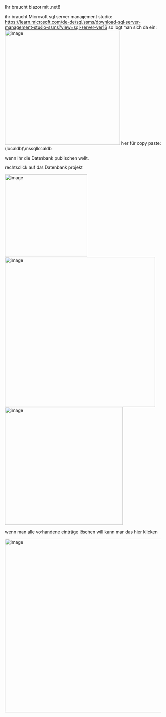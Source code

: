 Ihr braucht blazor mit .net8

ihr braucht Microsoft sql server management studio: https://learn.microsoft.com/de-de/sql/ssms/download-sql-server-management-studio-ssms?view=sql-server-ver16
so logt man sich da ein:
<img width="371" alt="image" src="https://github.com/Programming-Sockz/Bookanizer/assets/164316413/b0578d14-5ecf-41f5-9d18-74ec0b23632d">
hier für copy paste: (localdb)\mssqllocaldb




wenn ihr die Datenbank publischen wollt.

rechtsclick auf das Datenbank projekt

<img width="266" alt="image" src="https://github.com/Programming-Sockz/Bookanizer/assets/164316413/21b5d1b3-60a6-4642-a1e5-0470bbfcfd05">


<img width="485" alt="image" src="https://github.com/Programming-Sockz/Bookanizer/assets/164316413/63eebeca-7ee8-4420-b993-7adcc397fa63">

<img width="380" alt="image" src="https://github.com/Programming-Sockz/Bookanizer/assets/164316413/2969a04b-f05c-4203-aa3c-a1de0b6e56fe">

wenn man alle vorhandene einträge löschen will kann man das hier klicken

<img width="560" alt="image" src="https://github.com/Programming-Sockz/Bookanizer/assets/164316413/de4d0857-b4a3-45f0-b593-c8ebfcb9a144">


